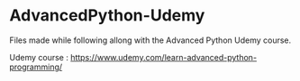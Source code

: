# AdvancedPython-Udemy
Files made while following allong with the Advanced Python Udemy course.

Udemy course : https://www.udemy.com/learn-advanced-python-programming/
